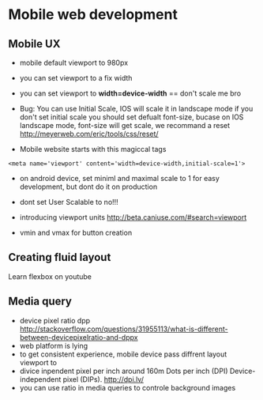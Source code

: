 # Mobile web development

## Mobile UX

+ mobile default viewport to 980px
+ you can set viewport to a fix width
+ you can set viewport to **width=device-width**  == don't scale me bro

+ Bug: You can use Initial Scale, IOS will scale it in landscape mode if you don't set initial scale
you should set defualt font-size, bucase on IOS landscape mode, font-size will get scale, we recommand a reset
http://meyerweb.com/eric/tools/css/reset/


+ Mobile website starts with this magiccal tags
```
<meta name='viewport' content='width=device-width,initial-scale=1'>
```

+ on android device, set miniml and maximal scale to 1 for easy development, but dont do it on production

+ dont set User Scalable to no!!!

+ introducing viewport units http://beta.caniuse.com/#search=viewport

+ vmin and vmax for button creation

## Creating fluid layout

Learn flexbox on youtube

## Media query
+ device pixel ratio   dpp  http://stackoverflow.com/questions/31955113/what-is-different-between-devicepixelratio-and-dppx
+ web platform is lying
+ to get consistent experience, mobile device pass diffrent layout viewport to
+ divice inpendent pixel per inch  around 160m   Dots per inch (DPI)    Device-independent pixel (DIPs).  http://dpi.lv/
+ you can use ratio in media queries to controle background images
